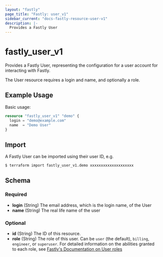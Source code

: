 ```yaml
---
layout: "fastly"
page_title: "Fastly: user_v1"
sidebar_current: "docs-fastly-resource-user-v1"
description: |-
  Provides a Fastly User
---
```


# fastly_user_v1

Provides a Fastly User, representing the configuration for a user account for interacting with Fastly.

The User resource requires a login and name, and optionally a role.

## Example Usage

Basic usage:

```terraform
resource "fastly_user_v1" "demo" {
  login = "demo@example.com"
  name  = "Demo User"
}
```

## Import

A Fastly User can be imported using their user ID, e.g.

```sh
$ terraform import fastly_user_v1.demo xxxxxxxxxxxxxxxxxxxx
```

<!-- schema generated by tfplugindocs -->
## Schema

### Required

- **login** (String) The email address, which is the login name, of the User
- **name** (String) The real life name of the user

### Optional

- **id** (String) The ID of this resource.
- **role** (String) The role of this user. Can be `user` (the default), `billing`, `engineer`, or `superuser`. For detailed information on the abilities granted to each role, see [Fastly's Documentation on User roles](https://docs.fastly.com/en/guides/configuring-user-roles-and-permissions#user-roles-and-what-they-can-do)